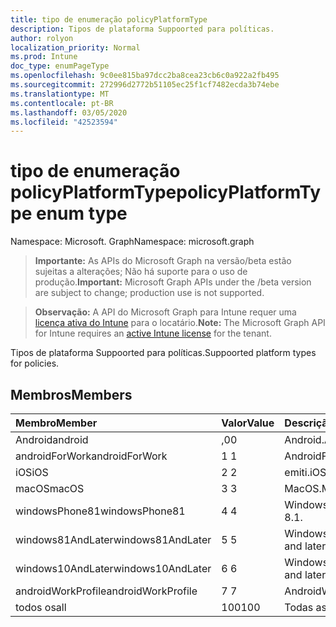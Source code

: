 ```yaml
---
title: tipo de enumeração policyPlatformType
description: Tipos de plataforma Suppoorted para políticas.
author: rolyon
localization_priority: Normal
ms.prod: Intune
doc_type: enumPageType
ms.openlocfilehash: 9c0ee815ba97dcc2ba8cea23cb6c0a922a2fb495
ms.sourcegitcommit: 272996d2772b51105ec25f1cf7482ecda3b74ebe
ms.translationtype: MT
ms.contentlocale: pt-BR
ms.lasthandoff: 03/05/2020
ms.locfileid: "42523594"
---
```

# <a name="policyplatformtype-enum-type"></a><span data-ttu-id="78c80-103">tipo de enumeração policyPlatformType</span><span class="sxs-lookup"><span data-stu-id="78c80-103">policyPlatformType enum type</span></span>

<span data-ttu-id="78c80-104">Namespace: Microsoft. Graph</span><span class="sxs-lookup"><span data-stu-id="78c80-104">Namespace: microsoft.graph</span></span>

> <span data-ttu-id="78c80-105">**Importante:** As APIs do Microsoft Graph na versão/beta estão sujeitas a alterações; Não há suporte para o uso de produção.</span><span class="sxs-lookup"><span data-stu-id="78c80-105">**Important:** Microsoft Graph APIs under the /beta version are subject to change; production use is not supported.</span></span>

> <span data-ttu-id="78c80-106">**Observação:** A API do Microsoft Graph para Intune requer uma [licença ativa do Intune](https://go.microsoft.com/fwlink/?linkid=839381) para o locatário.</span><span class="sxs-lookup"><span data-stu-id="78c80-106">**Note:** The Microsoft Graph API for Intune requires an [active Intune license](https://go.microsoft.com/fwlink/?linkid=839381) for the tenant.</span></span>

<span data-ttu-id="78c80-107">Tipos de plataforma Suppoorted para políticas.</span><span class="sxs-lookup"><span data-stu-id="78c80-107">Suppoorted platform types for policies.</span></span>

## <a name="members"></a><span data-ttu-id="78c80-108">Membros</span><span class="sxs-lookup"><span data-stu-id="78c80-108">Members</span></span>
|<span data-ttu-id="78c80-109">Membro</span><span class="sxs-lookup"><span data-stu-id="78c80-109">Member</span></span>|<span data-ttu-id="78c80-110">Valor</span><span class="sxs-lookup"><span data-stu-id="78c80-110">Value</span></span>|<span data-ttu-id="78c80-111">Descrição</span><span class="sxs-lookup"><span data-stu-id="78c80-111">Description</span></span>|
|:---|:---|:---|
|<span data-ttu-id="78c80-112">Android</span><span class="sxs-lookup"><span data-stu-id="78c80-112">android</span></span>|<span data-ttu-id="78c80-113">,0</span><span class="sxs-lookup"><span data-stu-id="78c80-113">0</span></span>|<span data-ttu-id="78c80-114">Android.</span><span class="sxs-lookup"><span data-stu-id="78c80-114">Android.</span></span>|
|<span data-ttu-id="78c80-115">androidForWork</span><span class="sxs-lookup"><span data-stu-id="78c80-115">androidForWork</span></span>|<span data-ttu-id="78c80-116">1 </span><span class="sxs-lookup"><span data-stu-id="78c80-116">1</span></span>|<span data-ttu-id="78c80-117">AndroidForWork.</span><span class="sxs-lookup"><span data-stu-id="78c80-117">AndroidForWork.</span></span>|
|<span data-ttu-id="78c80-118">iOS</span><span class="sxs-lookup"><span data-stu-id="78c80-118">iOS</span></span>|<span data-ttu-id="78c80-119">2 </span><span class="sxs-lookup"><span data-stu-id="78c80-119">2</span></span>|<span data-ttu-id="78c80-120">emiti.</span><span class="sxs-lookup"><span data-stu-id="78c80-120">iOS.</span></span>|
|<span data-ttu-id="78c80-121">macOS</span><span class="sxs-lookup"><span data-stu-id="78c80-121">macOS</span></span>|<span data-ttu-id="78c80-122">3 </span><span class="sxs-lookup"><span data-stu-id="78c80-122">3</span></span>|<span data-ttu-id="78c80-123">MacOS.</span><span class="sxs-lookup"><span data-stu-id="78c80-123">MacOS.</span></span>|
|<span data-ttu-id="78c80-124">windowsPhone81</span><span class="sxs-lookup"><span data-stu-id="78c80-124">windowsPhone81</span></span>|<span data-ttu-id="78c80-125">4 </span><span class="sxs-lookup"><span data-stu-id="78c80-125">4</span></span>|<span data-ttu-id="78c80-126">Windowsphonee 8,1.</span><span class="sxs-lookup"><span data-stu-id="78c80-126">WindowsPhone 8.1.</span></span>|
|<span data-ttu-id="78c80-127">windows81AndLater</span><span class="sxs-lookup"><span data-stu-id="78c80-127">windows81AndLater</span></span>|<span data-ttu-id="78c80-128">5 </span><span class="sxs-lookup"><span data-stu-id="78c80-128">5</span></span>|<span data-ttu-id="78c80-129">Windows 8,1 e posterior</span><span class="sxs-lookup"><span data-stu-id="78c80-129">Windows 8.1 and later</span></span>|
|<span data-ttu-id="78c80-130">windows10AndLater</span><span class="sxs-lookup"><span data-stu-id="78c80-130">windows10AndLater</span></span>|<span data-ttu-id="78c80-131">6 </span><span class="sxs-lookup"><span data-stu-id="78c80-131">6</span></span>|<span data-ttu-id="78c80-132">Windows 10 e posterior.</span><span class="sxs-lookup"><span data-stu-id="78c80-132">Windows 10 and later.</span></span>|
|<span data-ttu-id="78c80-133">androidWorkProfile</span><span class="sxs-lookup"><span data-stu-id="78c80-133">androidWorkProfile</span></span>|<span data-ttu-id="78c80-134">7 </span><span class="sxs-lookup"><span data-stu-id="78c80-134">7</span></span>|<span data-ttu-id="78c80-135">AndroidWorkProfile.</span><span class="sxs-lookup"><span data-stu-id="78c80-135">AndroidWorkProfile.</span></span>|
|<span data-ttu-id="78c80-136">todos os</span><span class="sxs-lookup"><span data-stu-id="78c80-136">all</span></span>|<span data-ttu-id="78c80-137">100</span><span class="sxs-lookup"><span data-stu-id="78c80-137">100</span></span>|<span data-ttu-id="78c80-138">Todas as plataformas.</span><span class="sxs-lookup"><span data-stu-id="78c80-138">All platforms.</span></span>|



